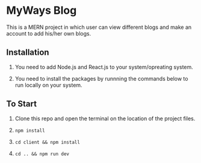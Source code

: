 # MyWays Blog

This is a MERN project in which user can view different blogs and make an account to add his/her own blogs.

## Installation

1. You need to add Node.js and React.js to your system/opreating system.

2. You need to install the packages by runnning the commands below to run locally on your system.

## To Start
  
  1. Clone this repo and open the terminal on the location of the project files.
  
  2. `npm install`
  
  3. `cd client && npm install`
  
  4. `cd .. && npm run dev`
